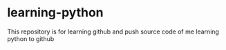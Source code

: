 # learning-python
This repository is for learning github and push source code of me learning python to github
